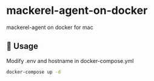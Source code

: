 # mackerel-agent-on-docker

mackerel-agent on docker for mac

## 📲 Usage

Modify .env and hostname in docker-compose.yml

```sh
docker-compose up -d
```
